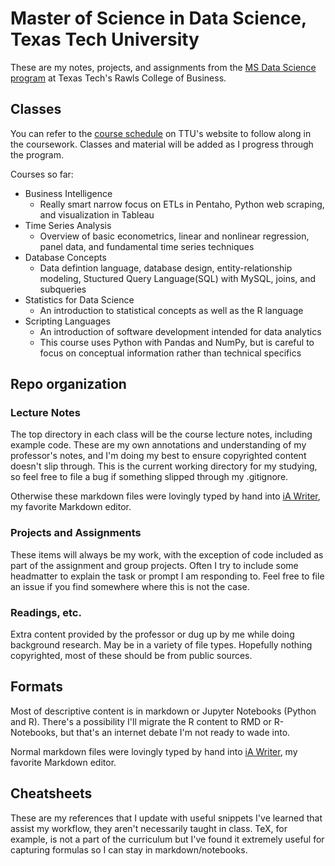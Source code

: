 # Master of Science in Data Science, Texas Tech University

These are my notes, projects, and assignments from the [MS Data Science program](https://www.depts.ttu.edu/rawlsbusiness/graduate/ms/datascience/) at Texas Tech's Rawls College of Business.

## Classes
You can refer to the [course schedule](https://www.depts.ttu.edu/rawlsbusiness/graduate/ms/datascience/schedule.php) on TTU's website to follow along in the coursework. Classes and material will be added as I progress through the program.

Courses so far:
-	Business Intelligence
	-	Really smart narrow focus on ETLs in Pentaho, Python web scraping, and visualization in Tableau
-	Time Series Analysis
	- Overview of basic econometrics, linear and nonlinear regression, panel data, and fundamental time series techniques 
- Database Concepts
	- Data defintion language, database design, entity-relationship modeling, Stuctured Query Language(SQL) with MySQL, joins, and subqueries
- Statistics for Data Science
  - An introduction to statistical concepts as well as the R language
- Scripting Languages
  - An introduction of software development intended for data analytics
  - This course uses Python with Pandas and NumPy, but is careful to focus on conceptual information rather than technical specifics

  
## Repo organization

### Lecture Notes
The top directory in each class will be the course lecture notes, including example code. These are my own annotations and understanding of my professor's notes, and I'm doing my best to ensure copyrighted content doesn't slip through. This is the current working directory for my studying, so feel free to file a bug if something slipped through my .gitignore.

 Otherwise these markdown files were lovingly typed by hand into [iA Writer](https://ia.net/writer), my favorite Markdown editor.

### Projects and Assignments
These items will always be my work, with the exception of code included as part of the assignment and group projects. Often I try to include some headmatter to explain the task or prompt I am responding to. Feel free to file an issue if you find somewhere where this is not the case. 

### Readings, etc.
Extra content provided by the professor or dug up by me while doing background research. May be in a variety of file types. Hopefully nothing copyrighted, most of these should be from public sources. 

## Formats
Most of descriptive content is in markdown or Jupyter Notebooks (Python and R). There's a possibility I'll migrate the R content to RMD or R-Notebooks, but that's an internet debate I'm not ready to wade into. 

Normal markdown files were lovingly typed by hand into [iA Writer](https://ia.net/writer), my favorite Markdown editor.

## Cheatsheets
These are my references that I update with useful snippets I've learned that assist my workflow, they aren't necessarily taught in class.
TeX, for example, is not a part of the curriculum but I've found it extremely useful for capturing formulas so I can stay in markdown/notebooks.  

